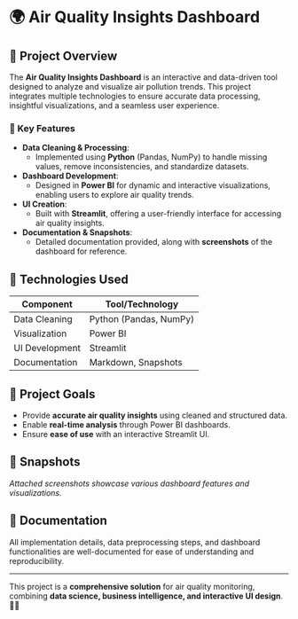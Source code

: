 # 🌍 Air Quality Insights Dashboard  

## 📌 Project Overview  
The **Air Quality Insights Dashboard** is an interactive and data-driven tool designed to analyze and visualize air pollution trends. This project integrates multiple technologies to ensure accurate data processing, insightful visualizations, and a seamless user experience.  

### 🔹 Key Features  
- **Data Cleaning & Processing**:  
  - Implemented using **Python** (Pandas, NumPy) to handle missing values, remove inconsistencies, and standardize datasets.  
- **Dashboard Development**:  
  - Designed in **Power BI** for dynamic and interactive visualizations, enabling users to explore air quality trends.  
- **UI Creation**:  
  - Built with **Streamlit**, offering a user-friendly interface for accessing air quality insights.  
- **Documentation & Snapshots**:  
  - Detailed documentation provided, along with **screenshots** of the dashboard for reference.  

## 🚀 Technologies Used  
| Component          | Tool/Technology |
|--------------------|----------------|
| Data Cleaning     | Python (Pandas, NumPy) |
| Visualization     | Power BI |
| UI Development    | Streamlit |
| Documentation     | Markdown, Snapshots |

## 🎯 Project Goals  
- Provide **accurate air quality insights** using cleaned and structured data.  
- Enable **real-time analysis** through Power BI dashboards.  
- Ensure **ease of use** with an interactive Streamlit UI.  

## 📸 Snapshots  
_Attached screenshots showcase various dashboard features and visualizations._  

## 📂 Documentation  
All implementation details, data preprocessing steps, and dashboard functionalities are well-documented for ease of understanding and reproducibility.  

---

This project is a **comprehensive solution** for air quality monitoring, combining **data science, business intelligence, and interactive UI design**. 🌱✨  

